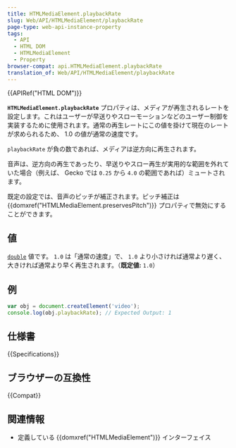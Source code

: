 ```yaml
---
title: HTMLMediaElement.playbackRate
slug: Web/API/HTMLMediaElement/playbackRate
page-type: web-api-instance-property
tags:
  - API
  - HTML DOM
  - HTMLMediaElement
  - Property
browser-compat: api.HTMLMediaElement.playbackRate
translation_of: Web/API/HTMLMediaElement/playbackRate
---
```

{{APIRef("HTML DOM")}}

**`HTMLMediaElement.playbackRate`** プロパティは、メディアが再生されるレートを設定します。これはユーザーが早送りやスローモーションなどのユーザー制御を実装するために使用されます。通常の再生レートにこの値を掛けて現在のレートが求められるため、 1.0 の値が通常の速度です。

`playbackRate` が負の数であれば、メディアは逆方向に再生されます。

音声は、逆方向の再生であったり、早送りやスロー再生が実用的な範囲を外れていた場合（例えば、 Gecko では `0.25` から `4.0` の範囲であれば）ミュートされます。

既定の設定では、音声のピッチが補正されます。ピッチ補正は {{domxref("HTMLMediaElement.preservesPitch")}} プロパティで無効にすることができます。

## 値

[`double`](https://en.wikipedia.org/wiki/Double-precision_floating-point_format) 値です。 `1.0` は「通常の速度」で、 `1.0` より小さければ通常より遅く、大きければ通常より早く再生されます。（**既定値:** `1.0`）

## 例

```js
var obj = document.createElement('video');
console.log(obj.playbackRate); // Expected Output: 1
```

## 仕様書

{{Specifications}}

## ブラウザーの互換性

{{Compat}}

## 関連情報

- 定義している {{domxref("HTMLMediaElement")}} インターフェイス
